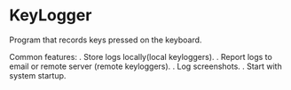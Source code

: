 # KeyLogger
Program that records keys pressed on the keyboard.

Common features:
. Store logs locally(local keyloggers).
. Report logs to email or remote server (remote keyloggers).
. Log screenshots.
. Start with system startup.
